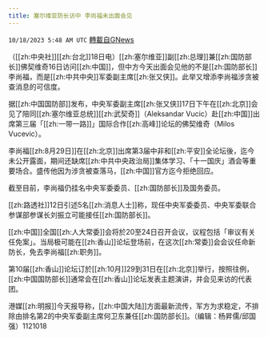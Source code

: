 ```yaml
---
title: 塞尔维亚防长访中 李尚福未出面会见
---
```

`10/18/2023 5:48 AM UTC` [轉載自GNews](https://gnews.org/articles/1850511)

（[[zh:中央社]][[zh:台北]]18日电）[[zh:塞尔维亚]]副[[zh:总理]]兼[[zh:国防部长]]佛契维奇16日访问[[zh:中国]]，但中方今天出面会见他的不是[[zh:国防部长]]李尚福，而是[[zh:中共中央]]军委副主席[[zh:张又侠]]。此举又增添李尚福涉贪被查消息的可信度。

据[[zh:中国国防部]]发布，中央军委副主席[[zh:张又侠]]17日下午在[[zh:北京]]会见了陪同[[zh:塞尔维亚总统]][[zh:武契奇]]（Aleksandar Vucic）赴[[zh:中国]]出席第三届「[[zh:一带一路]]」国际合作[[zh:高峰]]论坛的佛契维奇（Milos Vucevic）。

李尚福[[zh:8月29日]]在[[zh:北京]]出席第3届中非和[[zh:平安]]全论坛後，迄今未公开露面，期间还缺席[[zh:中共中央政治局]]集体学习、「十一国庆」酒会等重要场合。盛传他因为涉贪被查落马，[[zh:中国]]官方迄今拒绝回应。

截至目前，李尚福仍挂名中央军委委员、[[zh:国防部长]]及国务委员。

[[zh:路透社]]12日引述5名[[zh:消息人士]]称，现任中央军委委员、中央军委联合参谋部参谋长刘振立可能接任[[zh:国防部长]]。

[[zh:中国]]全国[[zh:人大常委]]会将於20至24日召开会议，议程包括「审议有关任免案」。当局极可能在[[zh:香山]]论坛登场前，在这次[[zh:常委]]会会议任命新防长，免去李尚福[[zh:职务]]。

第10届[[zh:香山]]论坛订於[[zh:10月]]29到31日在[[zh:北京]]举行，按照往例，[[zh:中国国防部长]]通常会在[[zh:香山]]论坛发表主题演讲，并会见来访的代表团。

港媒[[zh:明报]]今天报导称，[[zh:中国大陆]]方面最新流传，军方为求稳定，不排除由排名第2的中央军委副主席何卫东兼任[[zh:国防部长]]。（编辑：杨昇儒/邱国强）1121018
